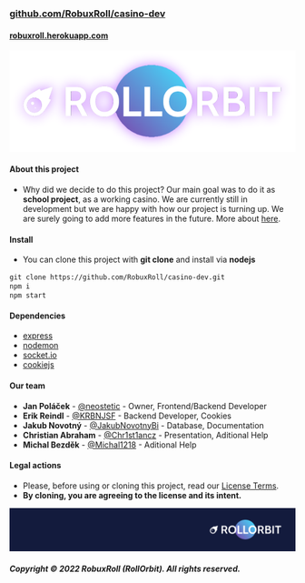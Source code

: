 ### [github.com/RobuxRoll/casino-dev](https://github.com/RobuxRoll/casino-dev/)
#### [robuxroll.herokuapp.com](https://robuxroll.herokuapp.com)
![image](https://raw.githubusercontent.com/RobuxRoll/casino-assets/main/title.png)


#### About this project
 - Why did we decide to do this project? Our main goal was to do it as **school project**, as a working casino. We are currently still in development but we are happy with how our project is turning up. We are surely going to add more features in the future. More about [here](https://github.com/RobuxRoll/RobuxRoll).

#### Install
 - You can clone this project with **git clone** and install via **nodejs**
```
git clone https://github.com/RobuxRoll/casino-dev.git
npm i
npm start
```

#### Dependencies
 - [express](https://github.com/expressjs/express)
 - [nodemon](https://github.com/remy/nodemon)
 - [socket.io](https://github.com/socketio/socket.io)
 - [cookiejs](https://github.com/js-cookie/js-cookie)

#### Our team
 - **Jan Poláček** - [@neostetic](https://github.com/neostetic) - Owner, Frontend/Backend Developer
 - **Erik Reindl** - [@KRBNJSF](https://github.com/KRBNJSF) - Backend Developer, Cookies
 - **Jakub Novotný** - [@JakubNovotnyBi](https://github.com/JakubNovotnyBi) - Database, Documentation
 - **Christian Abraham** - [@Chr1st1ancz](https://github.com/Chr1st1ancz) - Presentation, Aditional Help
 - **Michal Bezděk** - [@Michal1218](https://github.com/Michal1218) - Aditional Help
 
#### Legal actions
 - Please, before using or cloning this project, read our [License Terms](https://github.com/RobuxRoll/casino-dev/blob/main/LICENSE).
 - **By cloning, you are agreeing to the license and its intent.**

![image](https://raw.githubusercontent.com/RobuxRoll/casino-assets/main/banner.png)

##### Copyright © 2022 RobuxRoll (RollOrbit). All rights reserved.
